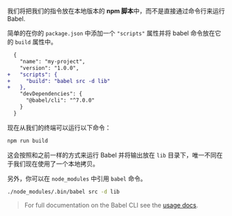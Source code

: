 我们将把我们的指令放在本地版本的 **npm 脚本**中，而不是直接通过命令行来运行 Babel.

简单的在你的 `package.json` 中添加一个 `"scripts"` 属性并将 babel 命令放在它的 `build` 属性中。

```diff
  {
    "name": "my-project",
    "version": "1.0.0",
+   "scripts": {
+     "build": "babel src -d lib"
+   },
    "devDependencies": {
      "@babel/cli": "^7.0.0"
    }
  }
```

现在从我们的终端可以运行以下命令：

```sh title="Shell"
npm run build
```

这会按照和之前一样的方式来运行 Babel 并将输出放在 `lib` 目录下，唯一不同在于我们现在使用了一个本地拷贝。

另外，你可以在 `node_modules` 中引用 `babel` 命令。

```sh title="Shell"
./node_modules/.bin/babel src -d lib
```

<blockquote class="alert alert--info">
  <p>
    For full documentation on the Babel CLI see the <a href="/docs/usage/cli/">usage docs</a>.
  </p>
</blockquote>
